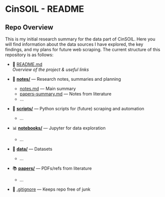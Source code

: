 # CinSOIL - README

## Repo Overview

This is my initial research summary for the data part of CinSOIL. Here you will find information about the data sources I have explored, the key findings, and my plans for future web scraping.
The current structure of this repository is as follows:

- 📘 [README.md](README.md)  
  _Overview of the project & useful links_

- 📝 **[notes/](notes)** — Research notes, summaries and planning
  - [notes.md](notes/notes.md) — Main summary
  - [papers-summary.md](notes/papers-summary.md) — Notes from literature
  - ...

- 🐍 **[scripts/](scripts)** — Python scripts for (future) scraping and automation
  - *...*

- 📊 **[notebooks/](notebooks)** — Jupyter for data exploration
  - *...*

- 📁 **[data/](data)** — Datasets
  - *...*

- 📚 **[papers/](papers)** — PDFs/refs from literature
  - *...*

- 🚫 [.gitignore](.gitignore) — Keeps repo free of junk

